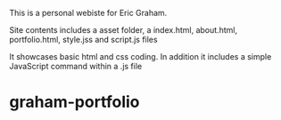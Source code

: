This is a personal webiste for Eric Graham.

Site contents includes a asset folder, a index.html, about.html, portfolio.html, style.jss and script.js files

It showcases basic html and css coding.  In addition it includes a simple JavaScript command within a .js file

# graham-portfolio
